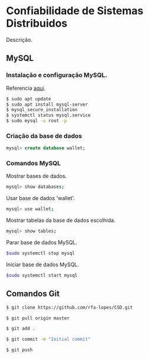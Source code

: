 # Confiabilidade de Sistemas Distribuidos

Descrição.

[comment]: <> (========================================================================================)

## MySQL
[comment]: <> (........................................................)
### Instalação e configuração MySQL.
Referencia [aqui](https://www.digitalocean.com/community/tutorials/como-instalar-o-mysql-no-ubuntu-18-04-pt).
```bash
$ sudo apt update
$ sudo apt install mysql-server
$ mysql_secure_installation
$ systemctl status mysql.service
$ sudo mysql -u root -p
```
[comment]: <> (........................................................)
### Criação da base de dados
```SQL
mysql> create database wallet;
```
[comment]: <> (........................................................)
### Comandos MySQL
Mostrar bases de dados.
```bash
mysql> show databases;
```
Usar base de dados 'wallet'.
```bash
mysql> use wallet;
```
Mostrar tabelas da base de dados escolhida.
```bash
mysql> show tables;
```
Parar base de dados MySQL.
```bash
$sudo systemctl stop mysql
```
Iniciar base de dados MySQL.
```bash
$sudo systemctl start mysql
```
[comment]: <> (........................................................)

[comment]: <> (========================================================================================)


## Comandos Git
```bash
$ git clone https://github.com/rfa-lopes/CSD.git
```
```bash
$ git pull origin master
```

```bash
$ git add .
```

```bash
$ git commit -m "Initial commit"
```

```bash
$ git push
```
